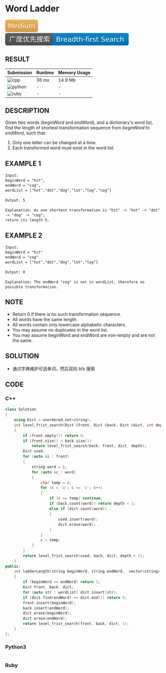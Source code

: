 # Word Ladder

![Medium](../../materials/-Medium-f0ad4e.svg) ![Breadth--first_Search](../../materials/广度优先搜索-Breadth--first_Search-007ec6.svg)

## RESULT

| Submission                                                        | Runtime | Memory Usage |
| ----------------------------------------------------------------- | ------- | ------------ |
| ![cpp](https://img.shields.io/badge/leetcode127-cpp-f34b7d.svg)   | 36 ms   | 14.9 Mb      |
| ![python](https://img.shields.io/badge/leetcode127-py-3572A5.svg) | -       | -            |
| ![ruby](https://img.shields.io/badge/leetcode127-rb-701516.svg)   | -       | -            |

## DESCRIPTION

Given two words (*beginWord* and *endWord*), and a dictionary's word list, find the length of shortest transformation sequence from *beginWord* to *endWord*, such that:

1. Only one letter can be changed at a time.
2. Each transformed word must exist in the word list.

## EXAMPLE 1

```plain
Input:
beginWord = "hit",
endWord = "cog",
wordList = ["hot","dot","dog","lot","log","cog"]

Output: 5

Explanation: As one shortest transformation is "hit" -> "hot" -> "dot" -> "dog" -> "cog",
return its length 5.
```

## EXAMPLE 2

```plain
Input:
beginWord = "hit"
endWord = "cog"
wordList = ["hot","dot","dog","lot","log"]

Output: 0

Explanation: The endWord "cog" is not in wordList, therefore no possible transformation.
```

## NOTE

* Return 0 if there is no such transformation sequence.
* All words have the same length.
* All words contain only lowercase alphabetic characters.
* You may assume no duplicates in the word list.
* You may assume beginWord and endWord are non-empty and are not the same.

## SOLUTION

* 通过字典维护可选单词，然后双向 bfs 搜索

## CODE

### C++

```cpp
class Solution
{
    using Dict = unordered_set<string>;
    int level_frist_search(Dict &front, Dict &back, Dict &dict, int depth)
    {
        if (front.empty()) return 0;
        if (front.size() > back.size())
            return level_frist_search(back, front, dict, depth);
        Dict used;
        for (auto &i : front)
        {
            string word = i;
            for (auto &c : word)
            {
                char temp = c;
                for (c = 'a'; c <= 'z'; c++)
                {
                    if (c == temp) continue;
                    if (back.count(word)) return depth + 1;
                    else if (dict.count(word))
                    {
                        used.insert(word);
                        dict.erase(word);
                    }
                }
                c = temp;
            }
        }
        return level_frist_search(used, back, dict, depth + 1);
    }
public:
    int ladderLength(string beginWord, string endWord,  vector<string> &wordList)
    {
        if (beginWord == endWord) return 1;
        Dict front, back, dict;
        for (auto str : wordList) dict.insert(str);
        if (dict.find(endWord) == dict.end()) return 0;
        front.insert(beginWord);
        back.insert(endWord);
        dict.erase(beginWord);
        dict.erase(endWord);
        return level_frist_search(front, back, dict, 1);
    }
};
```

### Python3

```python
```

### Ruby

```ruby
```